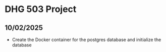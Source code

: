 # DHG 503 Project

## 10/02/2025

- Create the Docker container for the postgres database and initialize the database
